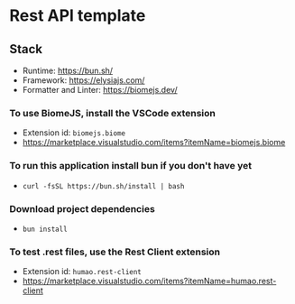 # Rest API template

## Stack
-   Runtime: https://bun.sh/
-   Framework: https://elysiajs.com/
-   Formatter and Linter: https://biomejs.dev/

### To use BiomeJS, install the VSCode extension
-   Extension id: ```biomejs.biome```
-   https://marketplace.visualstudio.com/items?itemName=biomejs.biome

### To run this application install bun if you don't have yet
-   ``` curl -fsSL https://bun.sh/install | bash ```

### Download project dependencies
-   ``` bun install ```

### To test .rest files, use the Rest Client extension
-   Extension id: ``` humao.rest-client ```
-   https://marketplace.visualstudio.com/items?itemName=humao.rest-client